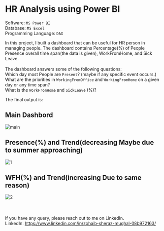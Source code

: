# **HR Analysis using Power BI**

Software: `MS Power BI`  
Database: `MS Excel`  
Programming Language: `DAX`  
  
In this project, I built a dashboard that can be useful for HR person in managing people. The dashboard contains Percentage(%) of People Presence overall time span(the data is given), WorkFromHome, and Sick Leave. 
<br><br>The dashboard answers some of the following questions:
<br>Which day most People are `Present`? (maybe if any specific event occurs.)
<br>What are the priorities in `WorkingFromOffice` and `WorkingFromHome` on a given day or any time span?
<br>What is the `WorkFromHome` and `SickLeave` (%)?

The final output is:

## Main Dashbord
![main](https://user-images.githubusercontent.com/90182043/222980112-9f93c5b0-0a2d-4439-b3b5-d3330b26c01e.JPG)

## Presence(%) and Trend(decreasing Maybe due to summer approaching)
![1](https://user-images.githubusercontent.com/90182043/222980148-d95159f5-f55f-4b1c-a5e9-adcefcd2ca02.JPG)

## WFH(%) and Trend(increasing Due to same reason)
![2](https://user-images.githubusercontent.com/90182043/222980209-beb46af9-4f46-45af-93e4-79083fd236d3.JPG)
<br><br><br><br>
If you have any query, please reach out to me on LinkedIn.  
LinkedIn: https://www.linkedin.com/in/zohaib-sheraz-mughal-08b972163/

